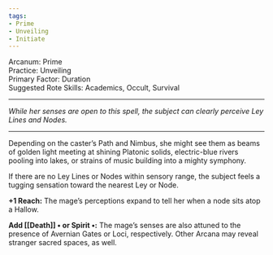 ```yaml
---
tags:
- Prime
- Unveiling
- Initiate
---
```


Arcanum: Prime\
Practice: Unveiling\
Primary Factor: Duration\
Suggested Rote Skills: Academics, Occult, Survival

---

_While her senses are open to this spell, the subject can clearly perceive Ley Lines and Nodes._

---

Depending on the caster’s Path and Nimbus, she might see them as beams of golden light meeting at shining Platonic solids, electric-blue rivers pooling into lakes, or strains of music building into a mighty symphony.

If there are no Ley Lines or Nodes within sensory range, the subject feels a tugging sensation toward the nearest Ley or Node.

**+1 Reach:** The mage’s perceptions expand to tell her when a node sits atop a Hallow.

**Add [[Death]] • or Spirit •:** The mage’s senses are also attuned to the presence of Avernian Gates or Loci, respectively. Other Arcana may reveal stranger sacred spaces, as well.